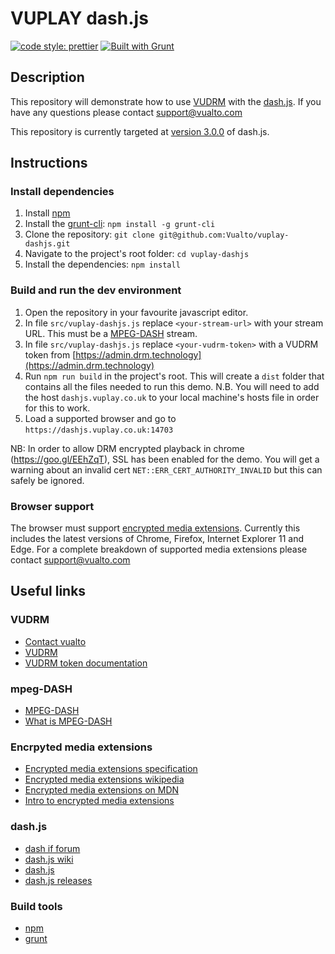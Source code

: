 ﻿# VUPLAY dash.js

[![code style: prettier](https://img.shields.io/badge/code_style-prettier-ff69b4.svg?style=flat-square)](https://github.com/prettier/prettier)
[![Built with Grunt](http://cdn.gruntjs.com/builtwith.svg)](https://gruntjs.com/)

## Description

This repository will demonstrate how to use [VUDRM](https://vudrm.vualto.com/) with the [dash.js](https://github.com/Dash-Industry-Forum/dash.js/wiki).
If you have any questions please contact support@vualto.com

This repository is currently targeted at [version 3.0.0](https://github.com/Dash-Industry-Forum/dash.js/releases/tag/v3.0.0) of dash.js.

## Instructions

### Install dependencies

1. Install [npm](https://www.npmjs.com/)
2. Install the [grunt-cli](https://www.npmjs.com/package/grunt-cli): `npm install -g grunt-cli`
3. Clone the repository: `git clone git@github.com:Vualto/vuplay-dashjs.git`
4. Navigate to the project's root folder: `cd vuplay-dashjs`
5. Install the dependencies: `npm install`

### Build and run the dev environment

1. Open the repository in your favourite javascript editor.
2. In file `src/vuplay-dashjs.js` replace `<your-stream-url>` with your stream URL. This must be a [MPEG-DASH](https://en.wikipedia.org/wiki/Dynamic_Adaptive_Streaming_over_HTTP) stream.
3. In file `src/vuplay-dashjs.js` replace `<your-vudrm-token>` with a VUDRM token from [https://admin.drm.technology](https://admin.drm.technology)
4. Run `npm run build` in the project's root. This will create a `dist` folder that contains all the files needed to run this demo. N.B. You will need to add the host `dashjs.vuplay.co.uk` to your local machine's hosts file in order for this to work.
5. Load a supported browser and go to `https://dashjs.vuplay.co.uk:14703`

NB: In order to allow DRM encrypted playback in chrome (<https://goo.gl/EEhZqT>), SSL has been enabled for the demo. You will get a warning about an invalid cert `NET::ERR_CERT_AUTHORITY_INVALID` but this can safely be ignored.

### Browser support

The browser must support [encrypted media extensions](https://www.w3.org/TR/2016/CR-encrypted-media-20160705/).
Currently this includes the latest versions of Chrome, Firefox, Internet Explorer 11 and Edge.
For a complete breakdown of supported media extensions please contact <support@vualto.com>

## Useful links

### VUDRM

-   [Contact vualto](https://www.vualto.com/contact-us/)
-   [VUDRM](https://vudrm.vualto.com/)
-   [VUDRM token documentation](https://docs.vualto.com/projects/vudrm/en/latest/VUDRM-token.html)

### mpeg-DASH

-   [MPEG-DASH](https://en.wikipedia.org/wiki/Dynamic_Adaptive_Streaming_over_HTTP)
-   [What is MPEG-DASH](https://www.streamingmedia.com/Articles/Editorial/What-Is-.../What-is-MPEG-DASH-79041.aspx)

### Encrpyted media extensions

-   [Encrypted media extensions specification](https://www.w3.org/TR/2016/CR-encrypted-media-20160705/)
-   [Encrypted media extensions wikipedia](https://en.wikipedia.org/wiki/Encrypted_Media_Extensions)
-   [Encrypted media extensions on MDN](https://developer.mozilla.org/en-US/docs/Web/API/Encrypted_Media_Extensions_API)
-   [Intro to encrypted media extensions](https://www.html5rocks.com/en/tutorials/eme/basics/)

### dash.js

-   [dash if forum](https://dashif.org/)
-   [dash.js wiki](https://github.com/Dash-Industry-Forum/dash.js/wiki)
-   [dash.js](https://github.com/Dash-Industry-Forum/dash.js)
-   [dash.js releases](https://github.com/Dash-Industry-Forum/dash.js/releases)

### Build tools

-   [npm](https://www.npmjs.com/)
-   [grunt](https://gruntjs.com/)
